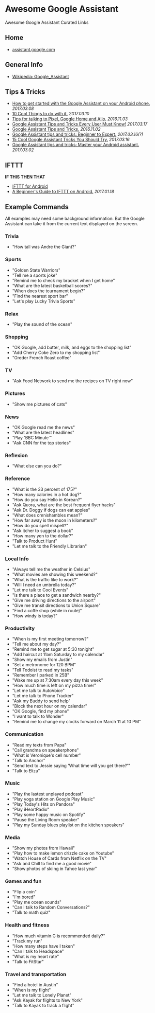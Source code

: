 # Awesome Google Assistant
Awesome Google Assistant Curated Links

## Home
- [assistant.google.com](https://assistant.google.com/)

## General Info
- [Wikipedia: Google_Assistant](https://en.wikipedia.org/wiki/Google_Assistant)

## Tips & Tricks

- [How to get started with the Google Assistant on your Android phone.](http://www.greenbot.com/article/3176062/android/how-to-get-started-with-the-google-assistant-on-your-android-phone.html) *2017.03.08*
- [10 Cool Things to do with it.](https://www.droidorigin.com/google-assistant-tips-and-tricks/) *2017.03.10*
- [Tips for talking to Pixel, Google Home and Allo.](https://www.cnet.com/how-to/google-assistant-tips-commands-pixel-google-home-allo/) *2016.11.03*
- [Google Assistant Tips and Tricks Every User Must Know!](https://devs-lab.com/google-assistant-tips-tricks-every-user-must-know.html) *2017.03.17*
- [Google Assistant Tips and Tricks.](http://www.techradar.com/how-to/google-assistant-tips-and-tricks) *2016.11.02*
- [Google Assistant tips and tricks: Beginner to Expert.](https://www.androidpit.com/google-assistant-tips-and-tricks) *2017.03.16(?)*
- [15 Cool Google Assistant Tricks You Should Try.](https://beebom.com/google-assistant-tricks/) *2017.03.16*
- [Google Assistant tips and tricks: Master your Android assistant.](http://www.pocket-lint.com/news/139202-google-assistant-tips-and-tricks-master-your-android-assistant) *2017.03.02*

## IFTTT

**IF THIS THEN THAT**

- [IFTTT for Android](https://play.google.com/store/apps/details?id=com.ifttt.ifttt)
- [A Beginner's Guide to IFTTT on Android.](http://www.greenbot.com/article/3157040/android/a-beginners-guide-to-ifttt-on-android.html) *2017.01.18*

## Example Commands
All examples may need some background information. But the Google Assistant can take it from the current text displayed on the screen.

### Trivia
- "How tall was Andre the Giant?"

### Sports
- "Golden State Warriors"
- "Tell me a sports joke"
- "Remind me to check my bracket when I get home"
- "What are the latest basketball scores?"
- "When does the tournament begin?"
- "Find the nearest sport bar"
- "Let's play Lucky Trivia Sports"

### Relax
- "Play the sound of the ocean"

### Shopping
- "OK Google, add butter, milk, and eggs to the shopping list"
- "Add Cherry Coke Zero to my shopping list"
- "Oreder French Roast coffee"

### TV
- "Ask Food Network to send me the recipes on TV right now"

### Pictures
- "Show me pictures of cats"

### News
- "OK Google read me the news"
- "What are the latest headlines"
- "Play 'BBC Minute'"
- "Ask CNN for the top stories"

### Reflexion
- "What else can you do?"

### Reference
- "What is the 33 percent of 175?"
- "How many calories in a hot dog?"
- "How do you say Hello in Korean?"
- "Ask Quora, what are the best frequent flyer hacks"
- "Ask Dr. Doggy if dogs can eat apples"
- "What does omnishambles mean?"
- "How far away is the moon in kilometers?"
- "How do you spell mispell?"
- "Ask itcher to suggest a book"
- "How many yen to the dollar?"
- "Talk to Product Hunt"
- "Let me talk to the Friendly Librarian"

### Local Info
- "Always tell me the weather in Celsius"
- "What movies are showing this weekend?"
- "What is the traffic like to work?"
- "Will I need an umbrella today?"
- "Let me talk to Cool Events"
- "Is there a place to get a sandwich nearby?"
- "Give me driving directions to the airport"
- "Give me transit directions to Union Square"
- "Find a coffe shop (while in route)"
- "How windy is today?"

### Productivity
- "When is my first meeting tomorrow?"
- "Tell me about my day?"
- "Remind me to get sugar at 5:30 tonight"
- "Add haircut at 11am Saturday to my calendar"
- "Show my emails from Justin"
- "Set a metronome for 120 BPM"
- "Tell Todoist to read my tasks"
- "Remember I parked in 25B"
- "Wake me up at 7:30am every day this week"
- "How much time is left on my pizza timer"
- "Let me talk to AutoVoice"
- "Let me talk to Phone Tracker"
- "Ask my Buddy to send help"
- "Block the next hour on my calendar"
- "OK Google, find my phone"
- "I want to talk to Wonder"
- "Remind me to change my clocks forward on March 11 at 10 PM"

### Communication
- "Read my texts from Papa"
- "Call grandma on speakerphone"
- "What is Veronique's cell number"
- "Talk to Anchor"
- "Send text to Jessie saying 'What time will you get there?'"
- "Talk to Eliza"

### Music
- "Play the lastest unplayed podcast"
- "Play yoga station on Google Play Music"
- "Play Today's Hits on Pandora"
- "Play iHeartRadio"
- "Play some happy music on Spotify"
- "Pause the Living Room speaker"
- "Play my Sunday blues playlist on the kitchen speakers"

### Media
- "Show my photos from Hawaii"
- "Play how to make lemon drizzle cake on Youtube"
- "Watch House of Cards from Netflix on the TV"
- "Ask and Chill to find me a good movie"
- "Show photos of skiing in Tahoe last year"

### Games and fun
- "Flip a coin"
- "I'm bored"
- "Play me ocean sounds"
- "Can I talk to Random Conversations?"
- "Talk to math quiz"

### Health and fitness
- "How much vitamin C is recommended daily?"
- "Track my run"
- "How many steps have I taken"
- "Can I talk to Headspace"
- "What is my heart rate"
- "Talk to FitStar"

### Travel and transportation
- "Find a hotel in Austin"
- "When is my flight"
- "Let me talk to Lonely Planet"
- "Ask Kayak for flights to New York"
- "Talk to Kayak to track a flight"